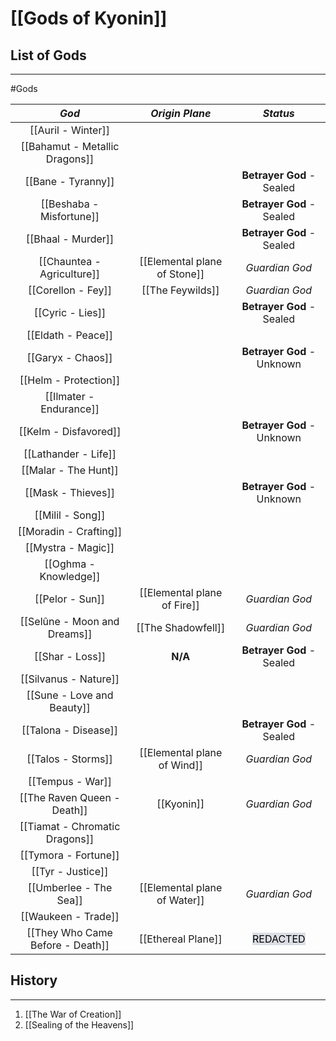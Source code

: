 # [[Gods of Kyonin]]

## List of Gods
---
#Gods

|              *God*               |        *Origin Plane*        |                       *Status*                       |
| :------------------------------: | :--------------------------: | :--------------------------------------------------: |
|        [[Auril - Winter]]        |                              |                                                      |
|  [[Bahamut - Metallic Dragons]]  |                              |                                                      |
|        [[Bane - Tyranny]]        |                              |              **Betrayer God** - Sealed               |
|     [[Beshaba - Misfortune]]     |                              |              **Betrayer God** - Sealed               |
|        [[Bhaal - Murder]]        |                              |              **Betrayer God** - Sealed               |
|    [[Chauntea - Agriculture]]    | [[Elemental plane of Stone]] |                    *Guardian God*                    |
|        [[Corellon - Fey]]        |       [[The Feywilds]]       |                    *Guardian God*                    |
|         [[Cyric - Lies]]         |                              |              **Betrayer God** - Sealed               |
|        [[Eldath - Peace]]        |                              |                                                      |
|        [[Garyx - Chaos]]         |                              |              **Betrayer God** - Unknown              |
|      [[Helm - Protection]]       |                              |                                                      |
|     [[Ilmater - Endurance]]      |                              |                                                      |
|      [[KeIm - Disfavored]]       |                              |              **Betrayer God** - Unknown              |
|       [[Lathander - Life]]       |                              |                                                      |
|       [[Malar - The Hunt]]       |                              |                                                      |
|        [[Mask - Thieves]]        |                              |              **Betrayer God** - Unknown              |
|         [[Milil - Song]]         |                              |                                                      |
|      [[Moradin - Crafting]]      |                              |                                                      |
|        [[Mystra - Magic]]        |                              |                                                      |
|      [[Oghma - Knowledge]]       |                              |                                                      |
|         [[Pelor - Sun]]          | [[Elemental plane of Fire]]  |                    *Guardian God*                    |
|   [[Selûne - Moon and Dreams]]   |      [[The Shadowfell]]      |                    *Guardian God*                    |
|         [[Shar - Loss]]          |           **N/A**            |              **Betrayer God** - Sealed               |
|      [[Silvanus - Nature]]       |                              |                                                      |
|    [[Sune - Love and Beauty]]    |                              |                                                      |
|       [[Talona - Disease]]       |                              |              **Betrayer God** - Sealed               |
|        [[Talos - Storms]]        | [[Elemental plane of Wind]]  |                    *Guardian God*                    |
|         [[Tempus - War]]         |                              |                                                      |
|   [[The Raven Queen - Death]]    |          [[Kyonin]]          |                    *Guardian God*                    |
|  [[Tiamat - Chromatic Dragons]]  |                              |                                                      |
|       [[Tymora - Fortune]]       |                              |                                                      |
|        [[Tyr - Justice]]         |                              |                                                      |
|      [[Umberlee - The Sea]]      | [[Elemental plane of Water]] |                    *Guardian God*                    |
|       [[Waukeen - Trade]]        |                              |                                                      |
| [[They Who Came Before - Death]] |      [[Ethereal Plane]]      | <mark style="background: #CACFD9A6;">REDACTED</mark> |

## History
---
1. [[The War of Creation]]
2. [[Sealing of the Heavens]]